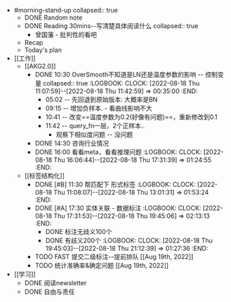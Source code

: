 - #morning-stand-up
  collapsed:: true
	- DONE Random note
	- DONE Reading 30mins--写清楚具体阅读什么
	  collapsed:: true
		- 曾国藩 - 批判性的看吧
	- Recap
	- Today's plan
- [[工作]]
	- [[AKG2.0]]
		- DONE 10:30 OverSmooth不知道是LN还是温度参数的影响 -- 控制变量
		  collapsed:: true
		  :LOGBOOK:
		  CLOCK: [2022-08-18 Thu 11:07:59]--[2022-08-18 Thu 11:42:59] =>  00:35:00
		  :END:
			- 05:02 -- 先回退到原始版本: 大概率是BN
			- 09:15 -- 增加负样本. - 看曲线影响不大
			- 10:41  -- 改变==温度参数为0.2(好像有问题)==，重新修改到0.1
			- 11:42 -- query_fn一层，2个正样本..
				- 观察下相似度问题 -- 没问题
		- DONE 14:30 咨询行业情况
		- DONE 16:00 看看meta，看看推理问题
		  :LOGBOOK:
		  CLOCK: [2022-08-18 Thu 16:06:44]--[2022-08-18 Thu 17:31:39] =>  01:24:55
		  :END:
	- [[标签结构化]]
		- DONE [#B] 11:30 帮匹配下 形式标签
		  :LOGBOOK:
		  CLOCK: [2022-08-18 Thu 11:08:07]--[2022-08-18 Thu 13:01:31] =>  01:53:24
		  :END:
		- DONE [#A] 17:30 实体关联 - 数据标注
		  :LOGBOOK:
		  CLOCK: [2022-08-18 Thu 17:31:53]--[2022-08-18 Thu 19:45:06] =>  02:13:13
		  :END:
			- DONE 标注无歧义100个
			- DONE 有歧义200个
			  :LOGBOOK:
			  CLOCK: [2022-08-18 Thu 19:45:03]--[2022-08-18 Thu 21:12:39] =>  01:27:36
			  :END:
		- TODO FAST 提交二级标注--提前排队 [[Aug 19th, 2022]]
		- TODO 统计准确率&确定问题 [[Aug 19th, 2022]]
- [[学习]]
	- DONE 阅读newsletter
	- DONE 自由与责任